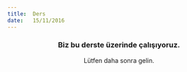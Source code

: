 ```yaml
---
title:  Ders
date:   15/11/2016
---
```


### <center>Biz bu derste üzerinde çalışıyoruz.</center>
<center>Lütfen daha sonra gelin.</center>